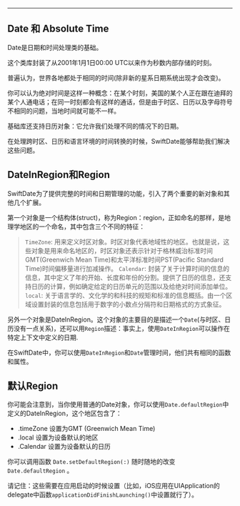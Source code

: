 
---

## Date 和 Absolute Time

Date是日期和时间处理类的基础。

这个类库封装了从2001年1月1日00:00 UTC以来作为秒数内部存储的时刻。

普遍认为，世界各地都处于相同的时间(除非新的星系日期系统出现才会改变)。

你可以认为绝对时间是这样一种概念：在某个时刻，美国的某个人正在跟在迪拜的某个人通电话；在同一时刻都会有这样的通话，但是由于时区、日历以及字母符号不相同的问题，当地时间就可能不一样。

基础库还支持日历对象：它允许我们处理不同的情况下的日期。

在处理跨时区、日历和语言环境的时间转换的时候，SwiftDate能够帮助我们解决这些问题。

## DateInRegion和Region

SwiftDate为了提供完整的时间和日期管理的功能，引入了两个重要的新对象和其他几个扩展。

第一个对象是一个结构体(struct)，称为Region：region，正如命名的那样，是地理学地区的一个命名，其中包含三个不同的特征：
> `TimeZone`: 用来定义时区对象。时区对象代表地域性的地区。也就是说，这些对象是用来命名地区的，时区对象还表示针对于格林威治标准时间GMT(Greenwich Mean Time)和太平洋标准时间PST(Pacific Standard Time)时间偏移量进行加减操作。 
> `Calendar`: 封装了关于计算时间的信息的信息，其中定义了年的开始、长度和年份的分割。提供了日历的信息，还支持日历的计算，例如确定给定的日历单元的范围以及给绝对时间添加单位。
> `local`: 关于语言学的、文化学的和科技的规矩和标准的信息概括。由一个区域设置封装的信息包括用于数字的小数点分隔符和日期格式的方式象征。

另外一个对象是DateInRegion。这个对象的主要目的是描述一个`Date`(与时区、日历没有一点关系)，还可以用`Region`描述：事实上，使用`DateInRegion`可以操作在特定上下文中定义的日期.


在SwiftDate中，你可以使用`DateInRegion`和`Date`管理时间，他们共有相同的函数和属性。


## 默认Region

你可能会注意到，当你使用普通的Date对象，你可以使用`Date.defaultRegion`中定义的DateInRegion，这个地区包含了：

* .timeZone 设置为GMT (Greenwich Mean Time)
* .local  设置为设备默认的地区
* .Calendar 设置为设备默认的日历

你可以调用函数 `Date.setDefaultRegion(:)` 随时随地的改变 `Date.defaultRegion` 。

请记住：这些需要在应用启动的时候设置（比如，iOS应用在UIApplication的delegate中函数`applicationDidFinishLaunching()`中设置就行了）。


